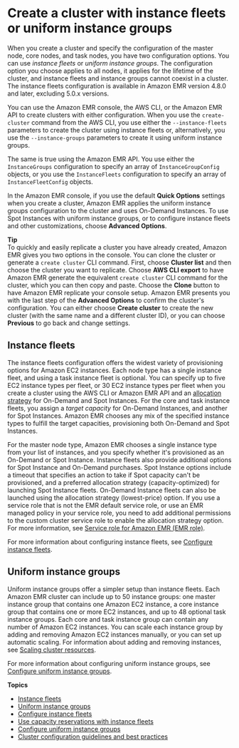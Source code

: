 # Create a cluster with instance fleets or uniform instance groups<a name="emr-instance-group-configuration"></a>

When you create a cluster and specify the configuration of the master node, core nodes, and task nodes, you have two configuration options\. You can use *instance fleets* or *uniform instance groups*\. The configuration option you choose applies to all nodes, it applies for the lifetime of the cluster, and instance fleets and instance groups cannot coexist in a cluster\. The instance fleets configuration is available in Amazon EMR version 4\.8\.0 and later, excluding 5\.0\.x versions\. 

You can use the Amazon EMR console, the AWS CLI, or the Amazon EMR API to create clusters with either configuration\. When you use the `create-cluster` command from the AWS CLI, you use either the `--instance-fleets` parameters to create the cluster using instance fleets or, alternatively, you use the `--instance-groups` parameters to create it using uniform instance groups\.

The same is true using the Amazon EMR API\. You use either the `InstanceGroups` configuration to specify an array of `InstanceGroupConfig` objects, or you use the `InstanceFleets` configuration to specify an array of `InstanceFleetConfig` objects\.

In the Amazon EMR console, if you use the default **Quick Options** settings when you create a cluster, Amazon EMR applies the uniform instance groups configuration to the cluster and uses On\-Demand Instances\. To use Spot Instances with uniform instance groups, or to configure instance fleets and other customizations, choose **Advanced Options**\.

**Tip**  
To quickly and easily replicate a cluster you have already created, Amazon EMR gives you two options in the console\. You can clone the cluster or generate a `create cluster` CLI command\. First, choose **Cluster list** and then choose the cluster you want to replicate\. Choose **AWS CLI export** to have Amazon EMR generate the equivalent `create cluster` CLI command for the cluster, which you can then copy and paste\. Choose the **Clone** button to have Amazon EMR replicate your console setup\. Amazon EMR presents you with the last step of the **Advanced Options** to confirm the cluster's configuration\. You can either choose **Create cluster** to create the new cluster \(with the same name and a different cluster ID\), or you can choose **Previous** to go back and change settings\.

## Instance fleets<a name="emr-plan-instance-fleets"></a>

The instance fleets configuration offers the widest variety of provisioning options for Amazon EC2 instances\. Each node type has a single instance fleet, and using a task instance fleet is optional\. You can specify up to five EC2 instance types per fleet, or 30 EC2 instance types per fleet when you create a cluster using the AWS CLI or Amazon EMR API and an [allocation strategy](emr-instance-fleet.md#emr-instance-fleet-allocation-strategy) for On\-Demand and Spot Instances\. For the core and task instance fleets, you assign a *target capacity* for On\-Demand Instances, and another for Spot Instances\. Amazon EMR chooses any mix of the specified instance types to fulfill the target capacities, provisioning both On\-Demand and Spot Instances\.

For the master node type, Amazon EMR chooses a single instance type from your list of instances, and you specify whether it's provisioned as an On\-Demand or Spot Instance\. Instance fleets also provide additional options for Spot Instance and On\-Demand purchases\. Spot Instance options include a timeout that specifies an action to take if Spot capacity can't be provisioned, and a preferred allocation strategy \(capacity\-optimized\) for launching Spot Instance fleets\. On\-Demand Instance fleets can also be launched using the allocation strategy \(lowest\-price\) option\. If you use a service role that is not the EMR default service role, or use an EMR managed policy in your service role, you need to add additional permissions to the custom cluster service role to enable the allocation strategy option\. For more information, see [Service role for Amazon EMR \(EMR role\)](emr-iam-role.md)\.

For more information about configuring instance fleets, see [Configure instance fleets](emr-instance-fleet.md)\.

## Uniform instance groups<a name="emr-plan-instance-groups"></a>

Uniform instance groups offer a simpler setup than instance fleets\. Each Amazon EMR cluster can include up to 50 instance groups: one master instance group that contains one Amazon EC2 instance, a core instance group that contains one or more EC2 instances, and up to 48 optional task instance groups\. Each core and task instance group can contain any number of Amazon EC2 instances\. You can scale each instance group by adding and removing Amazon EC2 instances manually, or you can set up automatic scaling\. For information about adding and removing instances, see [Scaling cluster resources](emr-scale-on-demand.md)\.

For more information about configuring uniform instance groups, see [Configure uniform instance groups](emr-uniform-instance-group.md)\. 

**Topics**
+ [Instance fleets](#emr-plan-instance-fleets)
+ [Uniform instance groups](#emr-plan-instance-groups)
+ [Configure instance fleets](emr-instance-fleet.md)
+ [Use capacity reservations with instance fleets](on-demand-capacity-reservations.md)
+ [Configure uniform instance groups](emr-uniform-instance-group.md)
+ [Cluster configuration guidelines and best practices](emr-plan-instances-guidelines.md)